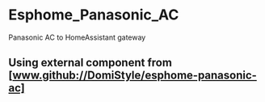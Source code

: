 # Esphome_Panasonic_AC
Panasonic AC to HomeAssistant gateway

## Using external component from [www.github://DomiStyle/esphome-panasonic-ac]
